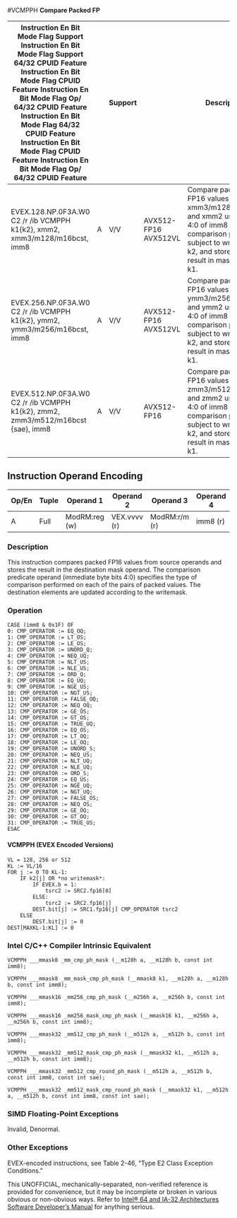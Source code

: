 #VCMPPH
**Compare Packed FP**

| Instruction En Bit Mode Flag Support Instruction En Bit Mode Flag Support 64/32 CPUID Feature Instruction En Bit Mode Flag CPUID Feature Instruction En Bit Mode Flag Op/ 64/32 CPUID Feature Instruction En Bit Mode Flag 64/32 CPUID Feature Instruction En Bit Mode Flag CPUID Feature Instruction En Bit Mode Flag Op/ 64/32 CPUID Feature |     | Support |                      | Description                                                                                                                                                                  |
| ---------------------------------------------------------------------------------------------------------------------------------------------------------------------------------------------------------------------------------------------------------------------------------------------------------------------------------------------- | --- | ------- | -------------------- | ---------------------------------------------------------------------------------------------------------------------------------------------------------------------------- |
| EVEX.128.NP.0F3A.W0 C2 /r /ib VCMPPH k1{k2}, xmm2, xmm3/m128/m16bcst, imm8                                                                                                                                                                                                                                                                     | A   | V/V     | AVX512-FP16 AVX512VL | Compare packed FP16 values in xmm3/m128/m16bcst and xmm2 using bits 4:0 of imm8 as a comparison predicate subject to writemask k2, and store the result in mask register k1. |
| EVEX.256.NP.0F3A.W0 C2 /r /ib VCMPPH k1{k2}, ymm2, ymm3/m256/m16bcst, imm8                                                                                                                                                                                                                                                                     | A   | V/V     | AVX512-FP16 AVX512VL | Compare packed FP16 values in ymm3/m256/m16bcst and ymm2 using bits 4:0 of imm8 as a comparison predicate subject to writemask k2, and store the result in mask register k1. |
| EVEX.512.NP.0F3A.W0 C2 /r /ib VCMPPH k1{k2}, zmm2, zmm3/m512/m16bcst {sae}, imm8                                                                                                                                                                                                                                                               | A   | V/V     | AVX512-FP16          | Compare packed FP16 values in zmm3/m512/m16bcst and zmm2 using bits 4:0 of imm8 as a comparison predicate subject to writemask k2, and store the result in mask register k1. |

## Instruction Operand Encoding

| Op/En | Tuple | Operand 1     | Operand 2    | Operand 3     | Operand 4 |
| ----- | ----- | ------------- | ------------ | ------------- | --------- |
| A     | Full  | ModRM:reg (w) | VEX.vvvv (r) | ModRM:r/m (r) | imm8 (r)  |

### Description

This instruction compares packed FP16 values from source operands and stores the result in the destination mask operand. The comparison predicate operand (immediate byte bits 4:0) specifies the type of comparison performed on each of the pairs of packed values. The destination elements are updated according to the writemask.

### Operation

```
CASE (imm8 & 0x1F) OF
0: CMP_OPERATOR := EQ_OQ;
1: CMP_OPERATOR := LT_OS;
2: CMP_OPERATOR := LE_OS;
3: CMP_OPERATOR := UNORD_Q;
4: CMP_OPERATOR := NEQ_UQ;
5: CMP_OPERATOR := NLT_US;
6: CMP_OPERATOR := NLE_US;
7: CMP_OPERATOR := ORD_Q;
8: CMP_OPERATOR := EQ_UQ;
9: CMP_OPERATOR := NGE_US;
10: CMP_OPERATOR := NGT_US;
11: CMP_OPERATOR := FALSE_OQ;
12: CMP_OPERATOR := NEQ_OQ;
13: CMP_OPERATOR := GE_OS;
14: CMP_OPERATOR := GT_OS;
15: CMP_OPERATOR := TRUE_UQ;
16: CMP_OPERATOR := EQ_OS;
17: CMP_OPERATOR := LT_OQ;
18: CMP_OPERATOR := LE_OQ;
19: CMP_OPERATOR := UNORD_S;
20: CMP_OPERATOR := NEQ_US;
21: CMP_OPERATOR := NLT_UQ;
22: CMP_OPERATOR := NLE_UQ;
23: CMP_OPERATOR := ORD_S;
24: CMP_OPERATOR := EQ_US;
25: CMP_OPERATOR := NGE_UQ;
26: CMP_OPERATOR := NGT_UQ;
27: CMP_OPERATOR := FALSE_OS;
28: CMP_OPERATOR := NEQ_OS;
29: CMP_OPERATOR := GE_OQ;
30: CMP_OPERATOR := GT_OQ;
31: CMP_OPERATOR := TRUE_US;
ESAC

```

#### VCMPPH (EVEX Encoded Versions)

```
VL = 128, 256 or 512
KL := VL/16
FOR j := 0 TO KL-1:
    IF k2[j] OR *no writemask*:
        IF EVEX.b = 1:
            tsrc2 := SRC2.fp16[0]
        ELSE:
            tsrc2 := SRC2.fp16[j]
        DEST.bit[j] := SRC1.fp16[j] CMP_OPERATOR tsrc2
    ELSE
        DEST.bit[j] := 0
DEST[MAXKL-1:KL] := 0

```

### Intel C/C++ Compiler Intrinsic Equivalent

```
VCMPPH ___mmask8 _mm_cmp_ph_mask (__m128h a, __m128h b, const int imm8);

```

```
VCMPPH ___mmask8 _mm_mask_cmp_ph_mask (__mmask8 k1, __m128h a, __m128h b, const int imm8);

```

```
VCMPPH ___mmask16 _mm256_cmp_ph_mask (__m256h a, __m256h b, const int imm8);

```

```
VCMPPH ___mmask16 _mm256_mask_cmp_ph_mask (__mmask16 k1, __m256h a, __m256h b, const int imm8);

```

```
VCMPPH ___mmask32 _mm512_cmp_ph_mask (__m512h a, __m512h b, const int imm8);

```

```
VCMPPH ___mmask32 _mm512_mask_cmp_ph_mask (__mmask32 k1, __m512h a, __m512h b, const int imm8);

```

```
VCMPPH ___mmask32 _mm512_cmp_round_ph_mask (__m512h a, __m512h b, const int imm8, const int sae);

```

```
VCMPPH ___mmask32 _mm512_mask_cmp_round_ph_mask (__mmask32 k1, __m512h a, __m512h b, const int imm8, const int sae);

```

### SIMD Floating-Point Exceptions

Invalid, Denormal.

### Other Exceptions

EVEX-encoded instructions, see Table 2-46, “Type E2 Class Exception Conditions.”

This UNOFFICIAL, mechanically-separated, non-verified reference is provided for convenience, but it may be
incomplete or broken in various obvious or non-obvious
ways. Refer to [Intel® 64 and IA-32 Architectures Software Developer’s Manual](https://software.intel.com/en-us/download/intel-64-and-ia-32-architectures-sdm-combined-volumes-1-2a-2b-2c-2d-3a-3b-3c-3d-and-4) for anything serious.
